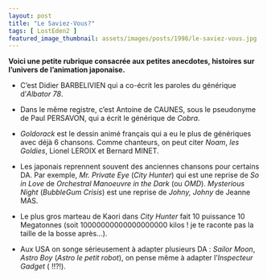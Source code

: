 ```yaml
---
layout: post
title: "Le Saviez-Vous?"
tags: [ LostEden2 ]
featured_image_thumbnail: assets/images/posts/1998/le-saviez-vous.jpg
--- 
```


**Voici une petite rubrique consacrée aux petites anecdotes, histoires sur l’univers de l’animation japonaise.**

- C’est Didier BARBELIVIEN qui a co-écrit les paroles du générique d’*Albator 78*.

- Dans le même registre, c’est Antoine de CAUNES, sous le pseudonyme de Paul PERSAVON, qui a écrit le générique de *Cobra*.

- *Goldorack* est le dessin animé français qui a eu le plus de génériques avec déjà 6 chansons. Comme chanteurs, on peut citer *Noam*, *les Goldies*, Lionel LEROIX et Bernard MINET.

- Les japonais reprennent souvent des anciennes chansons pour certains DA. Par exemple, *Mr. Private Eye* (*City Hunter*) qui est une reprise de *So in Love* de *Orchestral Manoeuvre in the Dark* (ou *OMD*). *Mysterious Night* (*BubbleGum Crisis*) est une reprise de *Johny, Johny* de Jeanne MAS.

- Le plus gros marteau de Kaori dans *City Hunter* fait 10 puissance 10 Megatonnes (soit 10000000000000000000 kilos ! je te raconte pas la taille de la bosse après...).

- Aux USA on songe sérieusement à adapter plusieurs DA : *Sailor Moon*, *Astro Boy* (*Astro le petit robot*), on pense même à adapter l’*Inspecteur Gadget* ( !!?!).